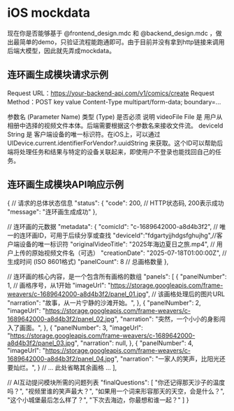 # iOS mockdata

现在你是否能够基于 @frontend_design.mdc 和 @backend_design.mdc ，做出最简单的demo，只验证流程能跑通即可。由于目前并没有拿到http链接来调用后端大模型，因此就先弄成mockdata。

## 连环画生成模块请求示例

Request URL：https://your-backend-api.com/v1/comics/create
Request Method：POST
key            value
Content-Type   multipart/form-data; boundary=...

参数名 (Parameter Name)   类型 (Type)  是否必须  说明
videoFile                 File         是       用户从相册中选择的视频文件本体。后端需要根据这个参数名来接收文件流。
deviceId                  String       是       客户端设备的唯一标识符。在iOS上，可以通过 UIDevice.current.identifierForVendor?.uuidString 来获取。这个ID可以帮助后端将处理任务和结果与特定的设备关联起来，即使用户不登录也能找回自己的任务。

## 连环画生成模块API响应示例

{
  // 请求的总体状态信息
  "status": {
    "code": 200, // HTTP状态码, 200表示成功
    "message": "连环画生成成功"
  },

  // 连环画的元数据
  "metadata": {
    "comicId": "c-1689642000-a8d4b3f2", // 唯一的连环画ID，可用于后续分享或查找
    "deviceId":"fdgartyjjhdgsfghujhg",//客户端设备的唯一标识符
    "originalVideoTitle": "2025年海边夏日之旅.mp4", // 用户上传的原始视频文件名（可选）
    "creationDate": "2025-07-18T01:00:00Z", // 生成时间 (ISO 8601格式)
    "panelCount": 8 // 总画格数量
  },

  // 连环画的核心内容，是一个包含所有画格的数组
  "panels": [
    {
      "panelNumber": 1, // 画格序号，从1开始
      "imageUrl": "https://storage.googleapis.com/frame-weavers/c-1689642000-a8d4b3f2/panel_01.jpg", // 该画格处理后的图片URL
      "narration": "故事，从一片宁静的沙滩开始。", 
    },
    {
      "panelNumber": 2,
      "imageUrl": "https://storage.googleapis.com/frame-weavers/c-1689642000-a8d4b3f2/panel_02.jpg",
      "narration": "突然，一个小小的身影闯入了画面。",
    },
    {
      "panelNumber": 3,
      "imageUrl": "https://storage.googleapis.com/frame-weavers/c-1689642000-a8d4b3f2/panel_03.jpg",
      "narration": null,
    },
    {
      "panelNumber": 4,
      "imageUrl": "https://storage.googleapis.com/frame-weavers/c-1689642000-a8d4b3f2/panel_04.jpg",
      "narration": "一家人的笑声，比阳光还要灿烂。",
    }
    // ... 此处省略其余画格 ...
  ],

  // AI互动提问模块所需的问题列表
  "finalQuestions": [
    "你还记得那天沙子的温度吗？",
    "视频里谁的笑声最大？",
    "如果用一个词来形容那天的天空，会是什么？",
    "这个小城堡最后怎么样了？",
    "下次去海边，你最想和谁一起？"
  ]
}
